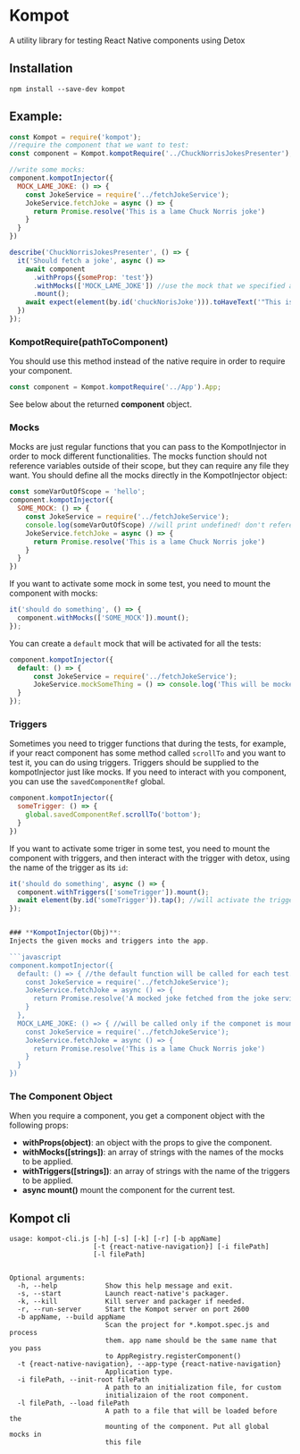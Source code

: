 # Kompot
A utility library for testing React Native components using Detox



## Installation 

`npm install --save-dev kompot`


## Example:
```javascript
const Kompot = require('kompot');
//require the component that we want to test:
const component = Kompot.kompotRequire('../ChuckNorrisJokesPresenter');

//write some mocks:
component.kompotInjector({
  MOCK_LAME_JOKE: () => {
    const JokeService = require('../fetchJokeService');
    JokeService.fetchJoke = async () => {
      return Promise.resolve('This is a lame Chuck Norris joke')
    }
  }
})

describe('ChuckNorrisJokesPresenter', () => {
  it('Should fetch a joke', async () => 
    await component
      .withProps({someProp: 'test'})
      .withMocks(['MOCK_LAME_JOKE']) //use the mock that we specified above
      .mount();
    await expect(element(by.id('chuckNorisJoke'))).toHaveText('"This is a lame Kompot joke"');
  })
});
```


### **KompotRequire(pathToComponent)**
You should use this method instead of the native require in order to require your component.
```javascript
const component = Kompot.kompotRequire('../App').App;
```

See below about the returned **component** object.

### **Mocks**
Mocks are just regular functions that you can pass to the KompotInjector in order to mock different functionalities.
The mocks function should not reference variables outside of their scope, but they can require any file they want.
You should define all the mocks directly in the KompotInjector object:

```javascript
const someVarOutOfScope = 'hello';
component.kompotInjector({
  SOME_MOCK: () => {
    const JokeService = require('../fetchJokeService');
    console.log(someVarOutOfScope) //will print undefined! don't reference out-of-scope vars!
    JokeService.fetchJoke = async () => {
      return Promise.resolve('This is a lame Chuck Norris joke')
    }
  }
})
```

If you want to activate some mock in some test, you need to mount the component with mocks:
```javascript
it('should do something', () => {
  component.withMocks(['SOME_MOCK']).mount();
});
```

You can create a `default` mock that will be activated for all the tests:
```javascript
component.kompotInjector({
  default: () => {
      const JokeService = require('../fetchJokeService');
      JokeService.mockSomeThing = () => console.log('This will be mocked for all tests!');
  }
});
```


### **Triggers**
Sometimes you need to trigger functions that during the tests, for example, if your react component has some method called `scrollTo` and you want to test it, you can do using triggers. Triggers should be supplied to the kompotInjector just like mocks. If you need to interact with you component, you can use the `savedComponentRef` global.

```javascript
component.kompotInjector({
  someTrigger: () => {
    global.savedComponentRef.scrollTo('bottom');
  }
})
```

If you want to activate some triger in some test, you need to mount the component with triggers, and then interact with the trigger with detox, using the name of the trigger as its `id`:
```javascript
it('should do something', async () => {
  component.withTriggers(['someTrigger']).mount();
  await element(by.id('someTrigger')).tap(); //will activate the trigger.
});


### **KompotInjector(Obj)**:
Injects the given mocks and triggers into the app.

```javascript
component.kompotInjector({
  default: () => { //the default function will be called for each test.
    const JokeService = require('../fetchJokeService');
    JokeService.fetchJoke = async () => {
      return Promise.resolve('A mocked joke fetched from the joke service!');
    }
  },
  MOCK_LAME_JOKE: () => { //will be called only if the componet is mounting with the 'MOCK_LAME_JOKE' mock.
    const JokeService = require('../fetchJokeService');
    JokeService.fetchJoke = async () => {
      return Promise.resolve('This is a lame Chuck Norris joke')
    }
  }
})
```

### **The Component Object**
When you require a component, you get a component object with the following props:
* **withProps(object)**: an object with the props to give the component.
* **withMocks([strings])**: an array of strings with the names of the mocks to be applied. 
* **withTriggers([strings])**: an array of strings with the name of the triggers to be applied.
* **async mount()** mount the component for the current test. 


## Kompot cli

```
usage: kompot-cli.js [-h] [-s] [-k] [-r] [-b appName]
                     [-t {react-native-navigation}] [-i filePath]
                     [-l filePath]


Optional arguments:
  -h, --help            Show this help message and exit.
  -s, --start           Launch react-native's packager.
  -k, --kill            Kill server and packager if needed.
  -r, --run-server      Start the Kompot server on port 2600
  -b appName, --build appName
                        Scan the project for *.kompot.spec.js and process
                        them. app name should be the same name that you pass
                        to AppRegistry.registerComponent()
  -t {react-native-navigation}, --app-type {react-native-navigation}
                        Application type.
  -i filePath, --init-root filePath
                        A path to an initialization file, for custom
                        initializaion of the root component.
  -l filePath, --load filePath
                        A path to a file that will be loaded before the
                        mounting of the component. Put all global mocks in
                        this file
```
